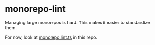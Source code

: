# monorepo-lint

Managing large monorepos is hard. This makes it easier to standardize them.

For now, look at [monorepo.lint.ts](./monorepo.lint.ts) in this repo.
